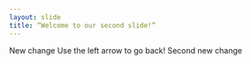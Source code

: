 ```yaml
---
layout: slide
title: “Welcome to our second slide!”
---
```

New change
Use the left arrow to go back!
Second new change
